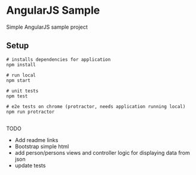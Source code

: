 # AngularJS Sample

Simple AngularJS sample project

## Setup

```
# installs dependencies for application
npm install

# run local
npm start

# unit tests
npm test

# e2e tests on chrome (protractor, needs application running local)
npm run protractor
```

##

TODO

* Add readme links
* Bootstrap simple html
* add person/persons views and controller logic for displaying data from json
* update tests
